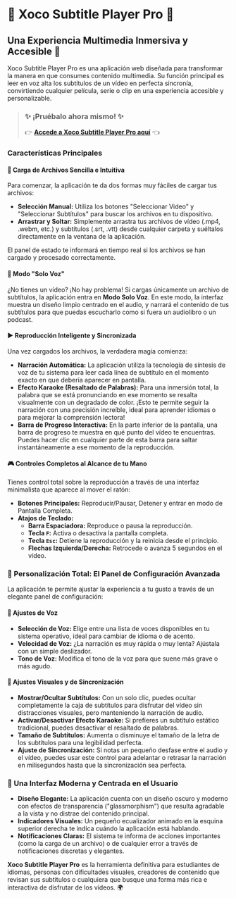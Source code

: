 # 🚀 Xoco Subtitle Player Pro 🚀

## Una Experiencia Multimedia Inmersiva y Accesible 🌈

Xoco Subtitle Player Pro es una aplicación web diseñada para transformar la manera en que consumes contenido multimedia. Su función principal es leer en voz alta los subtítulos de un vídeo en perfecta sincronía, convirtiendo cualquier película, serie o clip en una experiencia accesible y personalizable.

> ### ✨ ¡Pruébalo ahora mismo! ✨
>
> 👉 [**Accede a Xoco Subtitle Player Pro aquí**](https://xocostudio.github.io/xocosubtitleplayer/) 👈




### Características Principales

#### 📁 Carga de Archivos Sencilla e Intuitiva

Para comenzar, la aplicación te da dos formas muy fáciles de cargar tus archivos:

*   **Selección Manual:** Utiliza los botones "Seleccionar Video" y "Seleccionar Subtítulos" para buscar los archivos en tu dispositivo.
*   **Arrastrar y Soltar:** Simplemente arrastra tus archivos de vídeo (.mp4, .webm, etc.) y subtítulos (.srt, .vtt) desde cualquier carpeta y suéltalos directamente en la ventana de la aplicación.

El panel de estado te informará en tiempo real si los archivos se han cargado y procesado correctamente.

#### 🎤 Modo "Solo Voz"

¿No tienes un vídeo? ¡No hay problema! Si cargas únicamente un archivo de subtítulos, la aplicación entra en **Modo Solo Voz**. En este modo, la interfaz muestra un diseño limpio centrado en el audio, y narrará el contenido de tus subtítulos para que puedas escucharlo como si fuera un audiolibro o un podcast.

#### ▶️ Reproducción Inteligente y Sincronizada

Una vez cargados los archivos, la verdadera magia comienza:

*   **Narración Automática:** La aplicación utiliza la tecnología de síntesis de voz de tu sistema para leer cada línea de subtítulo en el momento exacto en que debería aparecer en pantalla.
*   **Efecto Karaoke (Resaltado de Palabras):** Para una inmersión total, la palabra que se está pronunciando en ese momento se resalta visualmente con un degradado de color. ¡Esto te permite seguir la narración con una precisión increíble, ideal para aprender idiomas o para mejorar la comprensión lectora!
*   **Barra de Progreso Interactiva:** En la parte inferior de la pantalla, una barra de progreso te muestra en qué punto del vídeo te encuentras. Puedes hacer clic en cualquier parte de esta barra para saltar instantáneamente a ese momento de la reproducción.

#### 🎮 Controles Completos al Alcance de tu Mano

Tienes control total sobre la reproducción a través de una interfaz minimalista que aparece al mover el ratón:

*   **Botones Principales:** Reproducir/Pausar, Detener y entrar en modo de Pantalla Completa.
*   **Atajos de Teclado:**
    *   **Barra Espaciadora:** Reproduce o pausa la reproducción.
    *   **Tecla `F`:** Activa o desactiva la pantalla completa.
    *   **Tecla `Esc`:** Detiene la reproducción y la reinicia desde el principio.
    *   **Flechas Izquierda/Derecha:** Retrocede o avanza 5 segundos en el vídeo.

### 🎨 Personalización Total: El Panel de Configuración Avanzada

La aplicación te permite ajustar la experiencia a tu gusto a través de un elegante panel de configuración:

#### 💬 Ajustes de Voz

*   **Selección de Voz:** Elige entre una lista de voces disponibles en tu sistema operativo, ideal para cambiar de idioma o de acento.
*   **Velocidad de Voz:** ¿La narración es muy rápida o muy lenta? Ajústala con un simple deslizador.
*   **Tono de Voz:** Modifica el tono de la voz para que suene más grave o más agudo.

#### 👀 Ajustes Visuales y de Sincronización

*   **Mostrar/Ocultar Subtítulos:** Con un solo clic, puedes ocultar completamente la caja de subtítulos para disfrutar del vídeo sin distracciones visuales, pero manteniendo la narración de audio.
*   **Activar/Desactivar Efecto Karaoke:** Si prefieres un subtítulo estático tradicional, puedes desactivar el resaltado de palabras.
*   **Tamaño de Subtítulos:** Aumenta o disminuye el tamaño de la letra de los subtítulos para una legibilidad perfecta.
*   **Ajuste de Sincronización:** Si notas un pequeño desfase entre el audio y el vídeo, puedes usar este control para adelantar o retrasar la narración en milisegundos hasta que la sincronización sea perfecta.

### 🌟 Una Interfaz Moderna y Centrada en el Usuario

*   **Diseño Elegante:** La aplicación cuenta con un diseño oscuro y moderno con efectos de transparencia ("glassmorphism") que resulta agradable a la vista y no distrae del contenido principal.
*   **Indicadores Visuales:** Un pequeño ecualizador animado en la esquina superior derecha te indica cuándo la aplicación está hablando.
*   **Notificaciones Claras:** El sistema te informa de acciones importantes (como la carga de un archivo) o de cualquier error a través de notificaciones discretas y elegantes.

**Xoco Subtitle Player Pro** es la herramienta definitiva para estudiantes de idiomas, personas con dificultades visuales, creadores de contenido que revisan sus subtítulos o cualquiera que busque una forma más rica e interactiva de disfrutar de los vídeos. 🌍
